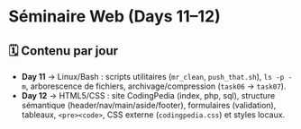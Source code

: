 # Séminaire Web (Days 11–12)

## 🗓️ Contenu par jour
- **Day 11** → Linux/Bash : scripts utilitaires (`mr_clean`, `push_that.sh`), `ls -p -m`, arborescence de fichiers, archivage/compression (`task06` → `task07`).
- **Day 12** → HTML5/CSS : site CodingPedia (index, php, sql), structure sémantique (header/nav/main/aside/footer), formulaires (validation), tableaux, `<pre><code>`, CSS externe (`codingpedia.css`) et styles locaux.
